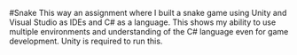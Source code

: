 #Snake
This way an assignment where I built a snake game using Unity and Visual Studio as IDEs and C# as a language. This shows my ability to use multiple environments and understanding of the C# language even for game development.
Unity is required to run this.